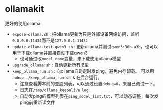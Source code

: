 # ollamakit

更好的使用ollama

- `expose-ollama.sh` : 把ollama更新为只是外部设备网络访问，监听`0.0.0.0:11434`而不是`127.0.0.1:11434`
- `update-ollama-test-qwen3.sh` : 更新ollama并测试`qwen3:30b-a3b`，也可以用于下载ollama并直接自动下载qwen3
    - 也可通过改`model_name`变量，来下载使用ollama模型
- `upgrade_ollama.sh` : 自动更新所有模型
- `keep_ollama_run.sh` : 向ollama自动定时发ping，避免内存卸载。 可以用 `nohup ./keep_ollama_run.sh &` 在后台运行。
    - 注意查看脚本前的变脸列表，可以通过设置`debug=0`，来自己调试一下。
    - 日志在`/tmp/ollama_keepalive.log`
    - 自动发ping的模型列表在`ping_model_list.txt`，可以动态调整，每次发ping前重新读文件
